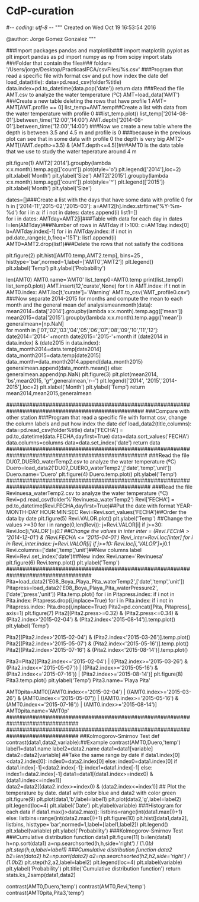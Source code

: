 # CdP-curation
#-*- coding: utf-8 -*-
"""
Created on Wed Oct 19 16:53:54 2016

@author: Jorge Gomez Gonzalez
"""

###Import packages pandas and matplotlib###
import matplotlib.pyplot as plt
import pandas as pd
import numpy as np
from scipy import stats
###Folder that contain the files###
folder= '/Users/jorge/Desktop/PracticasIFCA/csvFiles/%s.csv'
###Program that read a specific file with format csv and put how index the date
def load_data(title):
    data=pd.read_csv(folder%title)
    data.index=pd.to_datetime(data.pop('date'))
    return data
###Read the file AMT.csv to analyze the water temperature (ºC)
AMT=load_data('AMT')
###Create a new table deleting the rows that have profile 1
AMT= AMT[AMT.profile == 0]
list_temp=AMT.temp##Create a list with data from the water temperature with profile 0
##list_temp.plot()
list_temp['2014-08-01'].between_time('12:00','14:00')
AMT.depth['2014-08-01'].between_time('12:00','14:00')
###Now we create a new table where the depth is between 3.5 and 4.5 m and profile is 0
###because in the previous plot can see that in some data with profile 0 the depth is very big
AMT2= AMT[(AMT.depth>=3.5) & (AMT.depth<=4.5)]###AMT0 is the data table that we use to study the water teperature around 4 m

plt.figure(1)
AMT2['2014'].groupby(lambda x:x.month).temp.agg(['count']).plot(style='o')
plt.legend(['2014'],loc=2)
plt.xlabel('Month')
plt.ylabel('Size')
AMT2['2015'].groupby(lambda x:x.month).temp.agg(['count']).plot(style='^')
plt.legend(['2015'])
plt.xlabel('Month')
plt.ylabel('Size')

dates=[]###Create a list with the days that have some data with profile 0
for h in ['2014-11','2015-02','2015-03']:
    a=AMT2[h].index.strftime('%Y-%m-%d')
    for i in a:
        if i not in dates:
            dates.append(i)
list1=[]        
for i in dates:
    AMTday=AMT2[i]###Table with data for each day in dates
    l=len(AMTday)###Number of rows in AMTday
    if l>100:
        c=AMTday.index[0]
        b=AMTday.index[-1]
        for i in AMTday.index:
            if i not in pd.date_range(c,b,freq='15T'):
                list1.append(i)
AMT0=AMT2.drop(list1)###Delete the rows that not satisfy the coditions

plt.figure(2)
plt.hist([AMT0.temp,AMT2.temp], bins=25 , histtype='bar',normed=1,label=['AMT0','AMT2'])
plt.legend()
plt.xlabel('Temp')
plt.ylabel('Probability')

len(AMT0)
AMT0.name='AMT0'
list_temp0=AMT0.temp
print(list_temp0)
list_temp0.plot()
AMT.insert(12,'curate',None)
for t in AMT.index:
    if t not in AMT0.index:
        AMT.loc[t,'curate']='Warning'
AMT.to_csv('AMT_profile0.csv')
###Now separate 2014-2015 for months and compute the mean to each month and the general mean
def analysismeanmonth(data):
    mean2014=data['2014'].groupby(lambda x:x.month).temp.agg(['mean'])
    mean2015=data['2015'].groupby(lambda x:x.month).temp.agg(['mean'])
    generalmean=[np.NaN]                  
    for month in ['01','02','03','04','05','06','07','08','09','10','11','12']:
        date2014='2014-'+month
        date2015='2015-'+month
        if (date2014 in data.index) & (date2015 in data.index):
            data_month2014=data.temp[date2014]
            data_month2015=data.temp[date2015]
            data_month=data_month2014.append(data_month2015)
            generalmean.append(data_month.mean())
        else:
            generalmean.append(np.NaN)
    plt.figure(3)
    plt.plot(mean2014, 'bs',mean2015, 'g^',generalmean,'r--')
    plt.legend(['2014', '2015','2014-2015'],loc=2)
    plt.xlabel('Month')
    plt.ylabel('Temp')
    return  mean2014,mean2015,generalmean
    
##################################################################################################
###Compare with other station
###Program that read a specific file with format csv, change the column labels and put how index the date
def load_data2(title,columns):
    data=pd.read_csv(folder%title)
    data['FECHA'] = pd.to_datetime(data.FECHA,dayfirst=True)
    data=data.sort_values('FECHA')
    data.columns=columns
    data=data.set_index('date')
    return data
###################################################################################################
###Read the file DU07_DUERO_waterTemp2.csv to analyze the water temperature (ºC)
Duero=load_data2('DU07_DUERO_waterTemp2',['date','temp','unit'])
Duero.name='Duero'
plt.figure(4)
Duero.temp.plot()
plt.ylabel('Temp')
####################################################################################################
###Read the file Revinuesa_waterTemp2.csv to analyze the water temperature (ºC)
Revi=pd.read_csv(folder%'Revinuesa_waterTemp2')
Revi['FECHA'] = pd.to_datetime(Revi.FECHA,dayfirst=True)##Put the date with format YEAR-MONTH-DAY HOUR:MIN:SEC
Revi=Revi.sort_values('FECHA')##Order the data by date
plt.figure(5)
Revi.VALOR.plot()
plt.ylabel('Temp')
##Change the values >=30 
for i in range(0,len(Revi)):
    j=Revi.VALOR[i]
    if j>=30:
        Revi.loc[i,'VALOR']=j*0.1
##Change the values in inter
inter = (Revi.FECHA > '2014-12-01') & (Revi.FECHA <= '2015-04-01')
Revi_inter=Revi.loc[inter]
for i in Revi_inter.index:
    j=Revi.VALOR[i]
    if j>=10:
        Revi.loc[i,'VALOR']=j*0.1
Revi.columns=['date','temp','unit']##New columns label
Revi=Revi.set_index('date')##New index
Revi.name='Revinuesa'
plt.figure(6)
Revi.temp.plot()
plt.ylabel('Temp')
##################################################################################
Pita=load_data2('E08_Boya_Playa_Pita_waterTemp2',['date','temp','unit'])
Pitapress=load_data2('E08_Boya_Playa_Pita_waterPressure2',['date','press','unit'])
Pita.temp.plot()
for i in Pitapress.index:
    if i not in Pita.index:
        Pitapress.drop(i,inplace=True)
for i in Pita.index:
    if i not in Pitapress.index:
        Pita.drop(i,inplace=True)
Pita2=pd.concat([Pita, Pitapress], axis=1)
plt.figure(7)
Pita2[(Pita2.press>=0.32) & (Pita2.press<=0.34) & (Pita2.index>'2015-02-04') & (Pita2.index<'2015-08-14')].temp.plot()
plt.ylabel('Temp')

Pita2[(Pita2.index>'2015-02-04') & (Pita2.index<'2015-03-26')].temp.plot()
Pita2[(Pita2.index>'2015-05-07') & (Pita2.index<'2015-05-16')].temp.plot()
Pita2[(Pita2.index>'2015-07-16') & (Pita2.index<'2015-08-14')].temp.plot()

Pita3=Pita2[(Pita2.index<='2015-02-04') | ((Pita2.index>='2015-03-26') & (Pita2.index<='2015-05-07')) | ((Pita2.index>='2015-05-16') & (Pita2.index<='2015-07-16')) | (Pita2.index>='2015-08-14')]
plt.figure(8)
Pita3.temp.plot()
plt.ylabel('Temp')
Pita3.name='Playa Pita'

AMT0pita=AMT0[(AMT0.index<='2015-02-04') | ((AMT0.index>='2015-03-26') & (AMT0.index<='2015-05-07')) | ((AMT0.index>='2015-05-16') & (AMT0.index<='2015-07-16')) | (AMT0.index>='2015-08-14')]
AMT0pita.name='AMT0p'
##############################################################################
##############################################################################
##Kolmogorov-Smirnov Test
def contrast(data1,data2,variable):##Example contrast(AMT0,Duero,'temp')
    label1=data1.name
    label2=data2.name
    data1=data1[variable]
    data2=data2[variable]
    ##Take the same range by date
    if data1.index[0]<data2.index[0]:
        index0=data2.index[0]
    else:
        index0=data1.index[0]
    if data1.index[-1]<data2.index[-1]:
        index1=data1.index[-1]
    else:
        index1=data2.index[-1]
    data1=data1[(data1.index>=index0) & (data1.index<=index1)]       
    data2=data2[(data2.index>=index0) & (data2.index<=index1)]
    ## Plot the temperature by date. data1 with color blue and data2 with color green
    plt.figure(9)
    plt.plot(data1,'b',label=label1)
    plt.plot(data2,'g',label=label2)
    plt.legend(loc=4)
    plt.xlabel('Date')
    plt.ylabel(variable)
    ###Histogram for each data
    if data1.max()>data2.max(): 
        listbins=range(int(data1.max())+1)
    else:
        listbins=range(int(data2.max())+1)
    plt.figure(10)
    plt.hist([data1,data2], listbins, histtype='bar',normed=1,label=[label1,label2])
    plt.legend()
    plt.xlabel(variable)
    plt.ylabel('Probability')
    ###Kolmogorov-Smirnov Test
    ###Cumulative distribution function data1
    plt.figure(11)
    b=len(data1)
    h=np.sort(data1)
    a=np.searchsorted(h,h,side='right') / (1.0*b)
    plt.step(h,a,label=label1) 
    ###Cumulative distribution function data2
    b2=len(data2)
    h2=np.sort(data2)
    a2=np.searchsorted(h2,h2,side='right') / (1.0*b2)
    plt.step(h2,a2,label=label2)
    plt.legend(loc=4)
    plt.xlabel(variable)
    plt.ylabel('Probability')
    plt.title('Cumulative distribution function')
    return stats.ks_2samp(data1,data2)

contrast(AMT0,Duero,'temp')
contrast(AMT0,Revi,'temp')
contrast(AMT0pita,Pita3,'temp')
